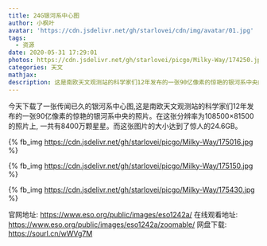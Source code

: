 ```yaml
---
title: 24G银河系中心图
author: 小枫叶
avatar: 'https://cdn.jsdelivr.net/gh/starlovei/cdn/img/avatar/01.jpg'
tags:
  - 资源
date: 2020-05-31 17:29:01
photos: https://cdn.jsdelivr.net/gh/starlovei/picgo/Milky-Way/174250.jpg
categories: 天文
mathjax:
description: 这是南欧天文观测站的科学家们12年发布的一张90亿像素的惊艳的银河系中央的照片。在这张分辨率为108500×81500的照片上, 一共有8400万颗星星。
---
```

今天下载了一张传闻已久的银河系中心图,这是南欧天文观测站的科学家们12年发布的一张90亿像素的惊艳的银河系中央的照片。在这张分辨率为108500×81500的照片上, 一共有8400万颗星星。而这张图片的大小达到了惊人的24.6GB。

{% fb_img https://cdn.jsdelivr.net/gh/starlovei/picgo/Milky-Way/175016.jpg %}

{% fb_img https://cdn.jsdelivr.net/gh/starlovei/picgo/Milky-Way/175150.jpg %}

{% fb_img https://cdn.jsdelivr.net/gh/starlovei/picgo/Milky-Way/175430.jpg %}

官网地址: https://www.eso.org/public/images/eso1242a/
在线观看地址: https://www.eso.org/public/images/eso1242a/zoomable/
网盘下载: https://sourl.cn/wWVg7M